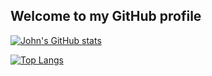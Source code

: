 ## Welcome to my GitHub profile

[![John's GitHub stats](https://github-readme-stats.vercel.app/api?username=johnma02&show_icons=true&theme=darcula)](https://github.com/johnma02/github-readme-stats)

[![Top Langs](https://github-readme-stats.vercel.app/api/top-langs/?username=johnma02&exclude_repo=Population-Analysis&exclude_repo=CISC181-Final&theme=darcula)](https://github.com/johnma02/github-readme-stats)
